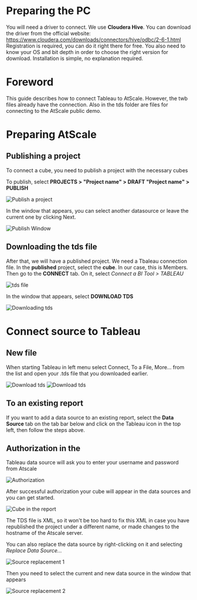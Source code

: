 # Preparing the PC

You will need a driver to connect. We use **Cloudera Hive**. You can download the driver from the official website:
https://www.cloudera.com/downloads/connectors/hive/odbc/2-6-1.html
Registration is required, you can do it right there for free. You also need to know your OS and bit depth in order to choose the right version for download.
Installation is simple, no explanation required.


# Foreword

This guide describes how to connect Tableau to AtScale. 
However, the twb files already have the connection. 
Also in the tds folder are files for connecting to the AtScale public demo.


# Preparing AtScale

## Publishing a project
To connect a cube, you need to publish a project with the necessary cubes

To publish, select **PROJECTS > "Project name" > DRAFT "Project name" > PUBLISH**

![Publish a project](https://github.com/teccod/AtScale-Tableau-DC/blob/main/readme_img/1.png)

In the window that appears, you can select another datasource or leave the current one by clicking Next.

![Publish Window](https://github.com/teccod/AtScale-Tableau-DC/blob/main/readme_img/2.png)

## Downloading the tds file

After that, we will have a published project. We need a Tbaleau connection file. 
In the **published** project, select the **cube**. In our case, this is Members. Then go to the **CONNECT** tab. 
On it, select *Connect a BI Tool > TABLEAU*

![tds file](https://github.com/teccod/AtScale-Tableau-DC/blob/main/readme_img/3.png)

In the window that appears, select **DOWNLOAD TDS**

![Downloading tds](https://github.com/teccod/AtScale-Tableau-DC/blob/main/readme_img/4.png)

# Connect source to Tableau

## New file
When starting Tableau in left menu select Connect, To a File, More… from the list and open your .tds file that you downloaded earlier.

![Download tds](https://github.com/teccod/AtScale-Tableau-DC/blob/main/readme_img/6.png) 
![Download tds](https://github.com/teccod/AtScale-Tableau-DC/blob/main/readme_img/5.png)

## To an existing report
If you want to add a data source to an existing report, 
select the **Data Source** tab on the tab bar below and click on the Tableau icon in the top left, then follow the steps above.

## Authorization in the
Tableau data source will ask you to enter your username and password from Atscale

![Authorization](https://github.com/teccod/AtScale-Tableau-DC/blob/main/readme_img/7.png)

After successful authorization your cube will appear in the data sources and you can get started.

![Cube in the report](https://github.com/teccod/AtScale-Tableau-DC/blob/main/readme_img/8.png)

The TDS file is XML, so it won't be too hard to fix this XML in case 
you have republished the project under a different name, or made changes to the hostname of the Atscale server.

You can also replace the data source by right-clicking on it and selecting *Replace Data Source...*

![Source replacement 1](https://github.com/teccod/AtScale-Tableau-DC/blob/main/readme_img/9.png)

Then you need to select the current and new data source in the window that appears

![Source replacement 2](https://github.com/teccod/AtScale-Tableau-DC/blob/main/readme_img/10.png)


